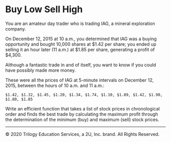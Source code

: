 # Buy Low Sell High

You are an amateur day trader who is trading IAG, a mineral exploration company.

On December 12, 2015 at 10 a.m., you determined that IAG was a buying opportunity and bought 10,000 shares at \$1.42 per share; you ended up selling it an hour later (11 a.m.) at \$1.85 per share, generating a profit of \$4,300.

Although a fantastic trade in and of itself, you want to know if you could have possibly made more money.

These were all the prices of IAG at 5-minute intervals on December 12, 2015, between the hours of 10 a.m. and 11 a.m.:

`$1.42, $1.32, $1.45, $1.20, $1.34, $1.74, $1.10, $1.89, $1.42, $1.90, $1.80, $1.85`

Write an efficient function that takes a list of stock prices in chronological order and finds the best trade by calculating the maximum profit through the determination of the minimum (buy) and maximum (sell) stock prices.

---

© 2020 Trilogy Education Services, a 2U, Inc. brand. All Rights Reserved.
